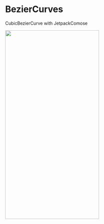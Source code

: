 # BezierCurves
CubicBezierCurve with JetpackComose

<img src="https://user-images.githubusercontent.com/10692245/210264608-fea03b84-bc86-4a91-8519-8fd26d9c470e.gif" width="300" height="600"/>
